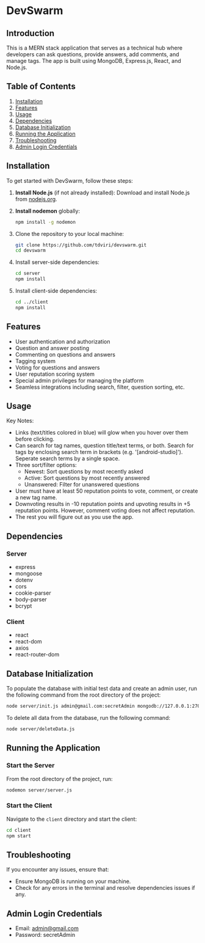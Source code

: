 # DevSwarm

## Introduction

This is a MERN stack application that serves as a technical hub where developers can ask questions, provide answers, add comments, and manage tags. The app is built using MongoDB, Express.js, React, and Node.js.

## Table of Contents

1. [Installation](#installation)
2. [Features](#features)
3. [Usage](#usage)
4. [Dependencies](#dependencies)
5. [Database Initialization](#database-initialization)
6. [Running the Application](#running-the-application)
7. [Troubleshooting](#troubleshooting)
8. [Admin Login Credentials](#admin-login-credentials)

## Installation

To get started with DevSwarm, follow these steps:

1. **Install Node.js** (if not already installed):
   Download and install Node.js from [nodejs.org](https://nodejs.org/).

2. **Install nodemon** globally:
   ```bash
   npm install -g nodemon

3. Clone the repository to your local machine:
    ```sh
    git clone https://github.com/tdviri/devswarm.git
    cd devswarm
    ```

4. Install server-side dependencies:
    ```sh
    cd server
    npm install
    ```

5. Install client-side dependencies:
    ```sh
    cd ../client
    npm install
    ```

## Features

- User authentication and authorization
- Question and answer posting
- Commenting on questions and answers
- Tagging system
- Voting for questions and answers
- User reputation scoring system
- Special admin privileges for managing the platform
- Seamless integrations including search, filter, question sorting, etc.

## Usage

Key Notes:
- Links (text/titles colored in blue) will glow when you hover over them before clicking.
- Can search for tag names, question title/text terms, or both. Search for tags by enclosing search term in brackets (e.g. '[android-studio]'). Seperate search terms by a single space.
- Three sort/filter options:
     - Newest: Sort questions by most recently asked
     - Active: Sort questions by most recently answered
     - Unanswered: Filter for unanswered questions
- User must have at least 50 reputation points to vote, comment, or create a new tag name.
- Downvoting results in -10 reputation points and upvoting results in +5 reputation points. However, comment voting does not affect reputation.
- The rest you will figure out as you use the app.

## Dependencies

### Server

- express
- mongoose
- dotenv
- cors
- cookie-parser
- body-parser
- bcrypt

### Client

- react
- react-dom
- axios
- react-router-dom

## Database Initialization

To populate the database with initial test data and create an admin user, run the following command from the root directory of the project:

```sh
node server/init.js admin@gmail.com:secretAdmin mongodb://127.0.0.1:27017/fake_so
 ```

To delete all data from the database, run the following command:

```sh
node server/deleteData.js
 ```

## Running the Application

### Start the Server

From the root directory of the project, run:

```sh
nodemon server/server.js
 ```

### Start the Client

Navigate to the `client` directory and start the client:

```sh
cd client
npm start
 ```

## Troubleshooting

If you encounter any issues, ensure that:

- Ensure MongoDB is running on your machine.
- Check for any errors in the terminal and resolve dependencies issues if any.

## Admin Login Credentials

- Email: admin@gmail.com
- Password: secretAdmin

